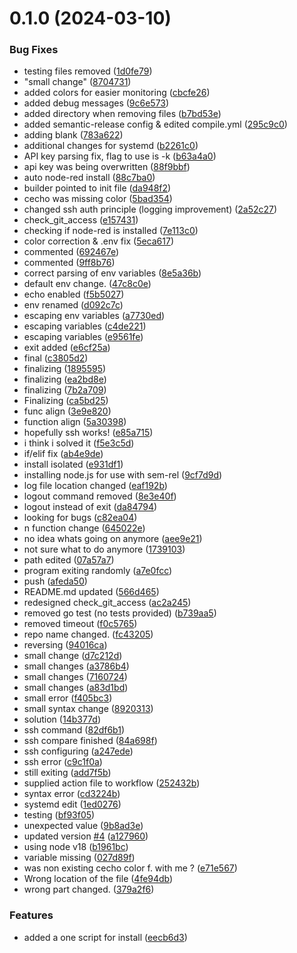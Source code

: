 # 0.1.0 (2024-03-10)


### Bug Fixes

*  testing files removed ([1d0fe79](https://github.com/Energy-Control-no/fleet-flows-autoinstaller/commit/1d0fe792ab12abeb71f5f317f2fb733469cb3770))
* "small change" ([8704731](https://github.com/Energy-Control-no/fleet-flows-autoinstaller/commit/870473121c72f86b538696527975e41ca427e064))
* added colors for easier monitoring ([cbcfe26](https://github.com/Energy-Control-no/fleet-flows-autoinstaller/commit/cbcfe266c34e131c034416e8f18505e1889533bb))
* added debug messages ([9c6e573](https://github.com/Energy-Control-no/fleet-flows-autoinstaller/commit/9c6e5735f293c630aa27e650c8781ec2f9061db4))
* added directory when removing files ([b7bd53e](https://github.com/Energy-Control-no/fleet-flows-autoinstaller/commit/b7bd53e349de56b2193a0f0e098ca3c27c4166a1))
* added semantic-release config & edited compile.yml ([295c9c0](https://github.com/Energy-Control-no/fleet-flows-autoinstaller/commit/295c9c06715039b14e609b2384680b029728c0b2))
* adding blank ([783a622](https://github.com/Energy-Control-no/fleet-flows-autoinstaller/commit/783a622bfbcb9c2e4b384187af780c218541ce2a))
* additional changes for systemd ([b2261c0](https://github.com/Energy-Control-no/fleet-flows-autoinstaller/commit/b2261c05ca05d3690ba8be895a1f52eefc02f028))
* API key parsing fix, flag to use is -k ([b63a4a0](https://github.com/Energy-Control-no/fleet-flows-autoinstaller/commit/b63a4a0b93498759807e49efa1ab0524af0cb8e5))
* api key was being overwritten ([88f9bbf](https://github.com/Energy-Control-no/fleet-flows-autoinstaller/commit/88f9bbf301128bd29a495228457e4cdd205dd4b4))
* auto node-red install ([88c7ba0](https://github.com/Energy-Control-no/fleet-flows-autoinstaller/commit/88c7ba02f999af9df71e3c785d736f3a811ed010))
* builder pointed to init file ([da948f2](https://github.com/Energy-Control-no/fleet-flows-autoinstaller/commit/da948f230d7b738544ce0ab26e9900623406b0f3))
* cecho was missing color ([5bad354](https://github.com/Energy-Control-no/fleet-flows-autoinstaller/commit/5bad3543efa3449e69db28ed4166f022173a3d15))
* changed ssh auth principle (logging improvement) ([2a52c27](https://github.com/Energy-Control-no/fleet-flows-autoinstaller/commit/2a52c27234c80486bf722434f22bbe68db3938f5))
* check_git_access ([e157431](https://github.com/Energy-Control-no/fleet-flows-autoinstaller/commit/e157431eb199d28d38d81bac356dd9aea07327f8))
* checking if node-red is installed ([7e113c0](https://github.com/Energy-Control-no/fleet-flows-autoinstaller/commit/7e113c0cc1a320e36dfb20327ee6ff378b7a6d3b))
* color correction & .env fix ([5eca617](https://github.com/Energy-Control-no/fleet-flows-autoinstaller/commit/5eca617d4189db8be2e1bb9a50591d950d74fae5))
* commented ([692467e](https://github.com/Energy-Control-no/fleet-flows-autoinstaller/commit/692467e2ede53d1bfee507cab4effe83c95f1bd0))
* commented ([9ff8b76](https://github.com/Energy-Control-no/fleet-flows-autoinstaller/commit/9ff8b7683aad5eaa2c1c94544b3a0196fc355cb5))
* correct parsing of env variables ([8e5a36b](https://github.com/Energy-Control-no/fleet-flows-autoinstaller/commit/8e5a36b290ceaed1d1938833f1ebfce8e74bce53))
* default env change. ([47c8c0e](https://github.com/Energy-Control-no/fleet-flows-autoinstaller/commit/47c8c0e03324b6efd011b20acad6485453e5152b))
* echo enabled ([f5b5027](https://github.com/Energy-Control-no/fleet-flows-autoinstaller/commit/f5b502758a1098fc9f7c961afef46623431387eb))
* env renamed ([d092c7c](https://github.com/Energy-Control-no/fleet-flows-autoinstaller/commit/d092c7c8a5e8cd338620ef5e021c13403d33e8d9))
* escaping env variables ([a7730ed](https://github.com/Energy-Control-no/fleet-flows-autoinstaller/commit/a7730edc3eae2c8c124bf44bc6e4c8c0b690212c))
* escaping variables ([c4de221](https://github.com/Energy-Control-no/fleet-flows-autoinstaller/commit/c4de221d4c7c805e399cc41a1184446b1421a7eb))
* escaping variables ([e9561fe](https://github.com/Energy-Control-no/fleet-flows-autoinstaller/commit/e9561feb5797de71e5ed8f9018005d609208ce08))
* exit added ([e6cf25a](https://github.com/Energy-Control-no/fleet-flows-autoinstaller/commit/e6cf25a78c4738342596a8ebad3d909d4d1e2055))
* final ([c3805d2](https://github.com/Energy-Control-no/fleet-flows-autoinstaller/commit/c3805d29149ea52e0226f32ba6f029ab956ca79e))
* finalizing ([1895595](https://github.com/Energy-Control-no/fleet-flows-autoinstaller/commit/1895595004fc1aa4b72b1914d2a897b68b9d518d))
* finalizing ([ea2bd8e](https://github.com/Energy-Control-no/fleet-flows-autoinstaller/commit/ea2bd8e5310a68dc199b17254c5770723c855279))
* finalizing ([7b2a709](https://github.com/Energy-Control-no/fleet-flows-autoinstaller/commit/7b2a70971647beafb767786b104b8ea445f0a921))
* Finalizing ([ca5bd25](https://github.com/Energy-Control-no/fleet-flows-autoinstaller/commit/ca5bd25cd27287acf9508d4abd0b873888cc38f4))
* func align ([3e9e820](https://github.com/Energy-Control-no/fleet-flows-autoinstaller/commit/3e9e820f31a9290ec50b37f8e0a4e0d85b36a3c7))
* function align ([5a30398](https://github.com/Energy-Control-no/fleet-flows-autoinstaller/commit/5a30398fd625bac991ec188b84daebe7a05bf3c4))
* hopefully ssh works! ([e85a715](https://github.com/Energy-Control-no/fleet-flows-autoinstaller/commit/e85a7156f9ec0d3cfc1b2e4d62a81b451ab0a458))
* i think i solved it ([f5e3c5d](https://github.com/Energy-Control-no/fleet-flows-autoinstaller/commit/f5e3c5d0ddbc269de65b43a0a5d6ca695df07558))
* if/elif fix ([ab4e9de](https://github.com/Energy-Control-no/fleet-flows-autoinstaller/commit/ab4e9def725829e919b7149641f9ab0394b6b667))
* install isolated ([e931df1](https://github.com/Energy-Control-no/fleet-flows-autoinstaller/commit/e931df1beab4ff269a51662d11cb3bc2eb86f7e3))
* installing node.js for use with sem-rel ([9cf7d9d](https://github.com/Energy-Control-no/fleet-flows-autoinstaller/commit/9cf7d9d56fb84723c0f35120fecd7fde4e65e933))
* log file location changed ([eaf192b](https://github.com/Energy-Control-no/fleet-flows-autoinstaller/commit/eaf192bac620487a07aeb7f869406d33f4349588))
* logout command removed ([8e3e40f](https://github.com/Energy-Control-no/fleet-flows-autoinstaller/commit/8e3e40f4589cdcc8bf9d93ae57aba7d51273af59))
* logout instead of exit ([da84794](https://github.com/Energy-Control-no/fleet-flows-autoinstaller/commit/da84794c02be6a5339624862cf952d2f05ec059d))
* looking for bugs ([c82ea04](https://github.com/Energy-Control-no/fleet-flows-autoinstaller/commit/c82ea04277eb245730cc4fdc83df4fb85355aff7))
* n function change ([645022e](https://github.com/Energy-Control-no/fleet-flows-autoinstaller/commit/645022e55cfb91d8ee655f035c01c3e28486eef3))
* no idea whats going on anymore ([aee9e21](https://github.com/Energy-Control-no/fleet-flows-autoinstaller/commit/aee9e21485dc52cbbadf949e9423ef58208272a2))
* not sure what to do anymore ([1739103](https://github.com/Energy-Control-no/fleet-flows-autoinstaller/commit/17391038d320a132f1329811d0711c899c99ef50))
* path edited ([07a57a7](https://github.com/Energy-Control-no/fleet-flows-autoinstaller/commit/07a57a746ca6c89f04dc5ce1169d369d1c86fe42))
* program exiting randomly ([a7e0fcc](https://github.com/Energy-Control-no/fleet-flows-autoinstaller/commit/a7e0fcc031011e8c8d094f0b201b3d73da0c05c8))
* push ([afeda50](https://github.com/Energy-Control-no/fleet-flows-autoinstaller/commit/afeda5016d4be81d6dc5464a141d9488ef64ba86))
* README.md updated ([566d465](https://github.com/Energy-Control-no/fleet-flows-autoinstaller/commit/566d465fb10e6e167e915963c8431e6102917697))
* redesigned check_git_access ([ac2a245](https://github.com/Energy-Control-no/fleet-flows-autoinstaller/commit/ac2a24539065bf1a5d81ae4becbedc071b3a3272))
* removed go test (no tests provided) ([b739aa5](https://github.com/Energy-Control-no/fleet-flows-autoinstaller/commit/b739aa509b1d8ea205bbbcd1ac8ddc1a1afc101e))
* removed timeout ([f0c5765](https://github.com/Energy-Control-no/fleet-flows-autoinstaller/commit/f0c5765b51b1520a183715a96e83289e1c498b6f))
* repo name changed. ([fc43205](https://github.com/Energy-Control-no/fleet-flows-autoinstaller/commit/fc432052c4bedb21ab8fd8a6f5e5b50b6d831c90))
* reversing ([94016ca](https://github.com/Energy-Control-no/fleet-flows-autoinstaller/commit/94016ca116c17db3d09b53e3075307f38b48fd35))
* small change ([d7c212d](https://github.com/Energy-Control-no/fleet-flows-autoinstaller/commit/d7c212db226a23549d55fdc46090f85305154bc8))
* small changes ([a3786b4](https://github.com/Energy-Control-no/fleet-flows-autoinstaller/commit/a3786b4b3324c9812339c4fcb2b18cb8b51dc8d9))
* small changes ([7160724](https://github.com/Energy-Control-no/fleet-flows-autoinstaller/commit/7160724f95051549c17a8455d7b519a53c6bf980))
* small changes ([a83d1bd](https://github.com/Energy-Control-no/fleet-flows-autoinstaller/commit/a83d1bd1f6ec38c18d2d0524794b4054996fd610))
* small error ([f405bc3](https://github.com/Energy-Control-no/fleet-flows-autoinstaller/commit/f405bc3cd92b298bc6705f58bc7baddb9ada8e03))
* small syntax change ([8920313](https://github.com/Energy-Control-no/fleet-flows-autoinstaller/commit/8920313d065f27e50b77ae9649d6f1b356487657))
* solution ([14b377d](https://github.com/Energy-Control-no/fleet-flows-autoinstaller/commit/14b377dc57f5d57322558b02ffd35ceb2875e842))
* ssh command ([82df6b1](https://github.com/Energy-Control-no/fleet-flows-autoinstaller/commit/82df6b107c34b22f04e65a477439bcec7a9d6f5c))
* ssh compare finished ([84a698f](https://github.com/Energy-Control-no/fleet-flows-autoinstaller/commit/84a698fed28bcbcd8c3d93c572194cfb40c417d0))
* ssh configuring ([a247ede](https://github.com/Energy-Control-no/fleet-flows-autoinstaller/commit/a247ede3df39d051204542c9855edf92031f9476))
* ssh error ([c9c1f0a](https://github.com/Energy-Control-no/fleet-flows-autoinstaller/commit/c9c1f0a144c4737c9e28a01b2f2608398d464de5))
* still exiting ([add7f5b](https://github.com/Energy-Control-no/fleet-flows-autoinstaller/commit/add7f5b86e37f2389199322b69a1a0837d41d767))
* supplied action file to workflow ([252432b](https://github.com/Energy-Control-no/fleet-flows-autoinstaller/commit/252432b5476ebb69b02265146038b8f05966b696))
* syntax error ([cd3224b](https://github.com/Energy-Control-no/fleet-flows-autoinstaller/commit/cd3224bb7c7239719d85d86fcbf015c47de4b745))
* systemd edit ([1ed0276](https://github.com/Energy-Control-no/fleet-flows-autoinstaller/commit/1ed02761fa0ccac23cbf1d0506fd28334e276ddd))
* testing ([bf93f05](https://github.com/Energy-Control-no/fleet-flows-autoinstaller/commit/bf93f05a8b367dda5d8bc517a987093595fb7cd1))
* unexpected value ([9b8ad3e](https://github.com/Energy-Control-no/fleet-flows-autoinstaller/commit/9b8ad3e0500a7c54e6530df91d7e61cad176879d))
* updated version [#4](https://github.com/Energy-Control-no/fleet-flows-autoinstaller/issues/4) ([a127960](https://github.com/Energy-Control-no/fleet-flows-autoinstaller/commit/a1279607e31a0e33f3267b5197c94b44a96cd1d9))
* using node v18 ([b1961bc](https://github.com/Energy-Control-no/fleet-flows-autoinstaller/commit/b1961bc46263e9bcbcc4c3536049855bd1268e9a))
* variable missing ([027d89f](https://github.com/Energy-Control-no/fleet-flows-autoinstaller/commit/027d89f8c473c4ce02d93fc1c98fb66048805150))
* was non existing cecho color f. with me ? ([e71e567](https://github.com/Energy-Control-no/fleet-flows-autoinstaller/commit/e71e567a9143c907d777a7e05f7fe2bda7b2fa1e))
* Wrong location of the file ([4fe94db](https://github.com/Energy-Control-no/fleet-flows-autoinstaller/commit/4fe94db21553823f00ccc98c6b6d8625594d5d40))
* wrong part changed. ([379a2f6](https://github.com/Energy-Control-no/fleet-flows-autoinstaller/commit/379a2f6358bbd430549150ede336ff9bf3e6f7c2))


### Features

* added a one script for install ([eecb6d3](https://github.com/Energy-Control-no/fleet-flows-autoinstaller/commit/eecb6d39de92afe782bbc2b21581e2a464c1f913))



